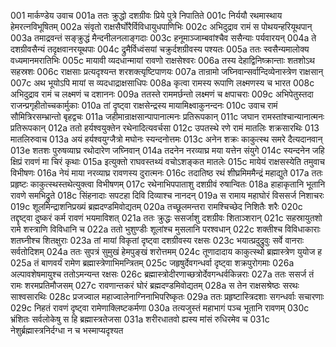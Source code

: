 001	मार्कण्डेय उवाच
001a	ततः क्रुद्धो दशग्रीवः प्रिये पुत्रे निपातिते
001c	निर्ययौ रथमास्थाय हेमरत्नविभूषितम्
002a	संवृतो राक्षसैर्घोरैर्विविधायुधपाणिभिः
002c	अभिदुद्राव रामं स पोथयन्हरियूथपान्
003a	तमाद्रवन्तं सङ्क्रुद्धं मैन्दनीलनलाङ्गदाः
003c	हनूमाञ्जाम्बवांश्चैव ससैन्याः पर्यवारयन्
004a	ते दशग्रीवसैन्यं तदृक्षवानरयूथपाः
004c	द्रुमैर्विध्वंसयां चक्रुर्दशग्रीवस्य पश्यतः
005a	ततः स्वसैन्यमालोक्य वध्यमानमरातिभिः
005c	मायावी व्यदधान्मायां रावणो राक्षसेश्वरः
006a	तस्य देहाद्विनिष्क्रान्ताः शतशोऽथ सहस्रशः
006c	राक्षसाः प्रत्यदृश्यन्त शरशक्त्यृष्टिपाणयः
007a	तान्रामो जघ्निवान्सर्वान्दिव्येनास्त्रेण राक्षसान्
007c	अथ भूयोऽपि मायां स व्यदधाद्राक्षसाधिपः
008a	कृत्वा रामस्य रूपाणि लक्ष्मणस्य च भारत
008c	अभिदुद्राव रामं च लक्ष्मणं च दशाननः
009a	ततस्ते राममर्छन्तो लक्ष्मणं च क्षपाचराः
009c	अभिपेतुस्तदा राजन्प्रगृहीतोच्चकार्मुकाः
010a	तां दृष्ट्वा राक्षसेन्द्रस्य मायामिक्ष्वाकुनन्दनः
010c	उवाच रामं सौमित्रिरसम्भ्रान्तो बृहद्वचः
011a	जहीमान्राक्षसान्पापानात्मनः प्रतिरूपकान्
011c	जघान रामस्तांश्चान्यानात्मनः प्रतिरूपकान्
012a	ततो हर्यश्वयुक्तेन रथेनादित्यवर्चसा
012c	उपतस्थे रणे रामं मातलिः शक्रसारथिः
013	मातलिरुवाच
013a	अयं हर्यश्वयुग्जैत्रो मघोनः स्यन्दनोत्तमः
013c	अनेन शक्रः काकुत्स्थ समरे दैत्यदानवान्
013e	शतशः पुरुषव्याघ्र रथोदारेण जघ्निवान्
014a	तदनेन नरव्याघ्र मया यत्तेन संयुगे
014c	स्यन्दनेन जहि क्षिप्रं रावणं मा चिरं कृथाः
015a	इत्युक्तो राघवस्तथ्यं वचोऽशङ्कत मातलेः
015c	मायेयं राक्षसस्येति तमुवाच विभीषणः
016a	नेयं माया नरव्याघ्र रावणस्य दुरात्मनः
016c	तदातिष्ठ रथं शीघ्रमिममैन्द्रं महाद्युते
017a	ततः प्रहृष्टः काकुत्स्थस्तथेत्युक्त्वा विभीषणम्
017c	रथेनाभिपपाताशु दशग्रीवं रुषान्वितः
018a	हाहाकृतानि भूतानि रावणे समभिद्रुते
018c	सिंहनादाः सपटहा दिवि दिव्याश्च नानदन्
019a	स रामाय महाघोरं विससर्ज निशाचरः
019c	शूलमिन्द्राशनिप्रख्यं ब्रह्मदण्डमिवोद्यतम्
020a	तच्छूलमन्तरा रामश्चिच्छेद निशितैः शरैः
020c	तद्दृष्ट्वा दुष्करं कर्म रावणं भयमाविशत्
021a	ततः क्रुद्धः ससर्जाशु दशग्रीवः शिताञ्शरान्
021c	सहस्रायुतशो रामे शस्त्राणि विविधानि च
022a	ततो भुशुण्डीः शूलांश्च मुसलानि परश्वधान्
022c	शक्तीश्च विविधाकाराः शतघ्नीश्च शितक्षुराः
023a	तां मायां विकृतां दृष्ट्वा दशग्रीवस्य रक्षसः
023c	भयात्प्रदुद्रुवुः सर्वे वानराः सर्वतोदिशम्
024a	ततः सुपत्रं सुमुखं हेमपुङ्खं शरोत्तमम्
024c	तूणादादाय काकुत्स्थो ब्रह्मास्त्रेण युयोज ह
025a	तं बाणवर्यं रामेण ब्रह्मास्त्रेणाभिमन्त्रितम्
025c	जहृषुर्देवगन्धर्वा दृष्ट्वा शक्रपुरोगमाः
026a	अल्पावशेषमायुश्च ततोऽमन्यन्त रक्षसः
026c	ब्रह्मास्त्रोदीरणाच्छत्रोर्देवगन्धर्वकिन्नराः
027a	ततः ससर्ज तं रामः शरमप्रतिमौजसम्
027c	रावणान्तकरं घोरं ब्रह्मदण्डमिवोद्यतम्
028a	स तेन राक्षसश्रेष्ठः सरथः साश्वसारथिः
028c	प्रजज्वाल महाज्वालेनाग्निनाभिपरिष्कृतः
029a	ततः प्रहृष्टास्त्रिदशाः सगन्धर्वाः सचारणाः
029c	निहतं रावणं दृष्ट्वा रामेणाक्लिष्टकर्मणा
030a	तत्यजुस्तं महाभागं पञ्च भूतानि रावणम्
030c	भ्रंशितः सर्वलोकेषु स हि ब्रह्मास्त्रतेजसा
031a	शरीरधातवो ह्यस्य मांसं रुधिरमेव च
031c	नेशुर्ब्रह्मास्त्रनिर्दग्धा न च भस्माप्यदृश्यत
